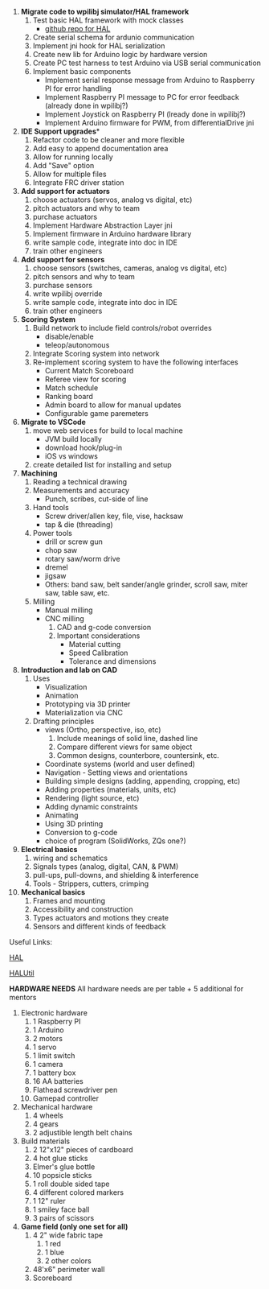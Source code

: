 1. **Migrate code to wpilibj simulator/HAL framework**
    1. Test basic HAL framework with mock classes
        - [github repo for HAL](https://github.com/wpilibsuite/allwpilib)
    1. Create serial schema for ardunio communication
	1. Implement jni hook for HAL serialization
	1. Create new lib for Arduino logic by hardware version
	1. Create PC test harness to test Arduino via USB serial communication
    1. Implement basic components
        - Implement serial response message from Arduino to Raspberry PI for error handling
		- Implement Raspberry PI message to PC for error feedback (already done in wpilibj?)
        - Implement Joystick on Raspberry PI (lready done in wpilibj?)
		- Implement Arduino firmware for PWM, from differentialDrive jni
1. **IDE Support upgrades***
    1. Refactor code to be cleaner and more flexible
	1. Add easy to append documentation area
    1. Allow for running locally
    1. Add "Save" option
    1. Allow for multiple files
	1. Integrate FRC driver station
1. **Add support for actuators**
    1. choose actuators (servos, analog vs digital, etc)
    1. pitch actuators and why to team
    1. purchase actuators
    1. Implement Hardware Abstraction Layer jni
	1. Implement firmware in Arduino hardware library
    1. write sample code, integrate into doc in IDE
    1. train other engineers
1. **Add support for sensors**
    1. choose sensors (switches, cameras, analog vs digital, etc)
    1. pitch sensors and why to team
    1. purchase sensors
    1. write wpilibj override
    1. write sample code, integrate into doc in IDE
    1. train other engineers
1. **Scoring System**
    1. Build network to include field controls/robot overrides
	    - disable/enable
		- teleop/autonomous
    1. Integrate Scoring system into network
    1. Re-implement scoring system to have the following interfaces
	    - Current Match Scoreboard
		- Referee view for scoring
		- Match schedule
		- Ranking board
		- Admin board to allow for manual updates
		- Configurable game paremeters
1. **Migrate to VSCode**
    1. move web services for build to local machine
        - JVM build locally
        - download hook/plug-in
        - iOS vs windows
    1. create detailed list for installing and setup
1. **Machining**
    1. Reading a technical drawing
	1. Measurements and accuracy
	    - Punch, scribes, cut-side of line
	1. Hand tools
	    - Screw driver/allen key, file, vise, hacksaw
		- tap & die (threading)
	1. Power tools
	    - drill or screw gun
		- chop saw
		- rotary saw/worm drive
		- dremel
		- jigsaw
		- Others: band saw, belt sander/angle grinder, scroll saw, miter saw, table saw, etc.
	1. Milling
	    - Manual milling
		- CNC milling
		    1. CAD and g-code conversion
			1. Important considerations
			    - Material cutting
				- Speed Calibration
				- Tolerance and dimensions
1. **Introduction and lab on CAD**
    1. Uses
	    - Visualization
		- Animation
		- Prototyping via 3D printer
		- Materialization via CNC
    1. Drafting principles
        - views (Ortho, perspective, iso, etc)
		   1. Include meanings of solid line, dashed line
		   1. Compare different views for same object
		   1. Common designs, counterbore, countersink, etc.
		- Coordinate systems (world and user defined)
		- Navigation - Setting views and orientations
		- Building simple designs (adding, appending, cropping, etc)
		- Adding properties (materials, units, etc)
		- Rendering (light source, etc)
		- Adding dynamic constraints
		- Animating
		- Using 3D printing
		- Conversion to g-code
        - choice of program (SolidWorks, ZQs one?)
1. **Electrical basics**
    1. wiring and schematics
    1. Signals types (analog, digital, CAN, & PWM)
    1. pull-ups, pull-downs, and shielding & interference
    1. Tools - Strippers, cutters, crimping
1. **Mechanical basics**
    1. Frames and mounting
    1. Accessibility and construction
    1. Types actuators and motions they create
	1. Sensors and different kinds of feedback
	
Useful Links:

[HAL](https://first.wpi.edu/FRC/roborio/release/docs/cpp/annotated.html)

[HALUtil](https://first.wpi.edu/FRC/roborio/release/docs/java/edu/wpi/first/wpilibj/hal/HALUtil.html)


**HARDWARE NEEDS**
All hardware needs are per table + 5 additional for mentors
1. Electronic hardware
    1. 1 Raspberry PI
    1. 1 Arduino
    1. 2 motors
    1. 1 servo
    1. 1 limit switch
    1. 1 camera
    1. 1 battery box
    1. 16 AA batteries
    1. Flathead screwdriver pen
    1. Gamepad controller
1. Mechanical hardware
    1. 4 wheels
    1. 4 gears
    1. 2 adjustible length belt chains
1. Build materials
    1. 2 12"x12" pieces of cardboard
    1. 4 hot glue sticks
    1. Elmer's glue bottle
    1. 10 popsicle sticks
    1. 1 roll double sided tape
    1. 4 different colored markers
    1. 1 12" ruler
    1. 1 smiley face ball
    1. 3 pairs of scissors
1. **Game field (only one set for all)**
    1. 4 2" wide fabric tape
        1. 1 red
        1. 1 blue
        1. 2 other colors
    1. 48'x6" perimeter wall
    1. Scoreboard
   

